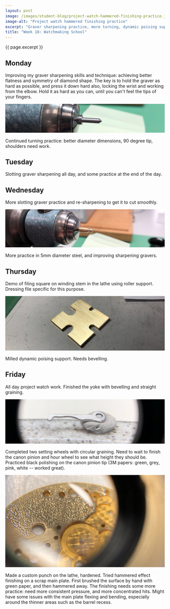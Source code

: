 ```yaml
---
layout: post
image: /images/student-blog/project-watch-hammered-finishing-practice.jpeg
image-alt: "Project watch hammered finishing practice"
excerpt: "Graver sharpening practice, more turning, dynamic poising support milling, good project watch progress including finished yoke and practice with hammered effect finishing."
title: "Week 18: Watchmaking School"
---
```


{{ page.excerpt }}

## Monday
Improving my graver sharpening skills and technique: achieving better flatness and symmetry of diamond shape. The key is to hold the graver as hard as possible, and press it down hard also, locking the wrist and working from the elbow. Hold it as hard as you can, until you can't feel the tips of your fingers.

![Steel turning practice with point and parallel diameter](/images/student-blog/steel-turning-practice-with-point-and-parallel-diameter.jpeg)

Continued turning practice: better diameter dimensions, 90 degree tip, shoulders need work.

## Tuesday
Slotting graver sharpening all day, and some practice at the end of the day.

## Wednesday
More slotting graver practice and re-sharpening to get it to cut smoothly.

![Brass turning practice slotting](/images/student-blog/brass-turning-practice-slotting.jpeg)

More practice in 5mm diameter steel, and improving sharpening gravers.

## Thursday
Demo of filing square on winding stem in the lathe using roller support. Dressing file specific for this purpose.

![Milled dynamic poising support WIP](/images/student-blog/milled-dynamic-poising-support-wip.jpeg)

Milled dynamic poising support. Needs bevelling.

## Friday
All day project watch work. Finished the yoke with bevelling and straight graining.

![Finished project watch yoke](/images/student-blog/finished-project-watch-yoke.jpeg)

Completed two setting wheels with circular graining. Need to wait to finish the canon pinion and hour wheel to see what height they should be. Practiced black polishing on the canon pinion tip (3M papers: green, grey, pink, white -- worked great).

![Project watch hammered finishing practice](/images/student-blog/project-watch-hammered-finishing-practice.jpeg)

Made a custom punch on the lathe, hardened. Tried hammered effect finishing on a scrap main plate. First brushed the surface by hand with green paper, and then hammered away. The finishing needs some more practice: need more consistent pressure, and more concentrated hits. Might have some issues with the main plate flexing and bending, especially around the thinner areas such as the barrel recess.

